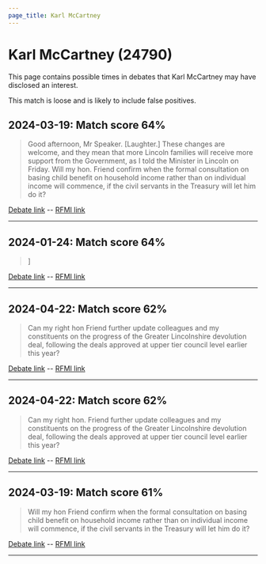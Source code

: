 ```yaml
---
page_title: Karl McCartney
---
```


# Karl McCartney  (24790)

This page contains possible times in debates that Karl McCartney may have disclosed an interest.

This match is loose and is likely to include false positives. 



## 2024-03-19: Match score 64%

>Good afternoon, Mr Speaker. [Laughter.] These changes are welcome, and they mean that more Lincoln families will receive more support from the Government, as I told the Minister in Lincoln on Friday. Will my hon. Friend confirm when the formal consultation on basing child benefit on household income rather than on individual income will commence, if the civil servants in the Treasury will let him do it?

[Debate link](https://www.theyworkforyou.com/debates/?id=2024-03-19b.792.4)  --  [RFMI link](https://www.theyworkforyou.com/mp/24790/register)


---



## 2024-01-24: Match score 64%

>]

[Debate link](https://www.theyworkforyou.com/debates/?id=2024-01-24b.407.3)  --  [RFMI link](https://www.theyworkforyou.com/mp/24790/register)


---



## 2024-04-22: Match score 62%

>Can my right hon Friend further update colleagues and my constituents on the progress of the Greater Lincolnshire devolution deal, following the deals approved at upper tier council level earlier this year?

[Debate link](https://www.theyworkforyou.com/debates/?id=2024-04-22c.633.7)  --  [RFMI link](https://www.theyworkforyou.com/mp/24790/register)


---



## 2024-04-22: Match score 62%

>Can my right hon. Friend further update colleagues and my constituents on the progress of the Greater Lincolnshire devolution deal, following the deals approved at upper tier council level earlier this year?

[Debate link](https://www.theyworkforyou.com/debates/?id=2024-04-22c.633.7)  --  [RFMI link](https://www.theyworkforyou.com/mp/24790/register)


---



## 2024-03-19: Match score 61%

>Will my hon Friend confirm when the formal consultation on basing child benefit on household income rather than on individual income will commence, if the civil servants in the Treasury will let him do it?

[Debate link](https://www.theyworkforyou.com/debates/?id=2024-03-19b.792.4)  --  [RFMI link](https://www.theyworkforyou.com/mp/24790/register)


---

